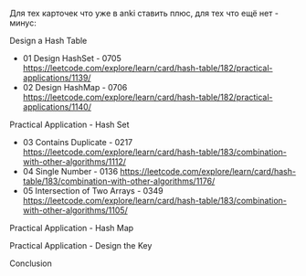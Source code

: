 Для тех карточек что уже в anki ставить плюс, для тех что ещё нет - минус:

Design a Hash Table

- 01 Design HashSet - 0705 https://leetcode.com/explore/learn/card/hash-table/182/practical-applications/1139/
- 02 Design HashMap - 0706 https://leetcode.com/explore/learn/card/hash-table/182/practical-applications/1140/

Practical Application - Hash Set

+ 03 Contains Duplicate - 0217 https://leetcode.com/explore/learn/card/hash-table/183/combination-with-other-algorithms/1112/
+ 04 Single Number - 0136 https://leetcode.com/explore/learn/card/hash-table/183/combination-with-other-algorithms/1176/
+ 05 Intersection of Two Arrays - 0349 https://leetcode.com/explore/learn/card/hash-table/183/combination-with-other-algorithms/1105/

Practical Application - Hash Map

Practical Application - Design the Key

Conclusion
